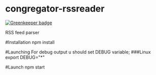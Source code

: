 congregator-rssreader
=====================

[![Greenkeeper badge](https://badges.greenkeeper.io/soldotno/congregator-rssreader.svg)](https://greenkeeper.io/)

RSS feed parser

#Installation
npm install

#Launching
For debug output u should set DEBUG variable;
###Linux
export DEBUG="*"

#Launch
npm start
